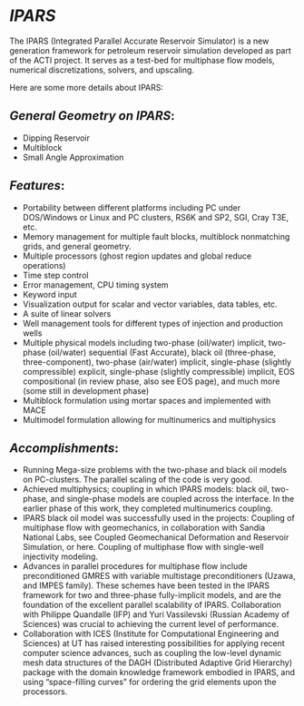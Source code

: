 # *IPARS*

The IPARS (Integrated Parallel Accurate Reservoir Simulator) is a new generation framework for petroleum reservoir simulation developed as part of the ACTI project. It serves as a test-bed for multiphase flow models, numerical discretizations, solvers, and upscaling.

Here are some more details about IPARS:

## *General Geometry on IPARS*:

- Dipping Reservoir
- Multiblock
- Small Angle Approximation

## *Features*:

- Portability between different platforms including PC under DOS/Windows or Linux and PC clusters, RS6K and SP2, SGI, Cray T3E, etc.
- Memory management for multiple fault blocks, multiblock nonmatching grids, and general geometry.
- Multiple processors (ghost region updates and global reduce operations)
- Time step control
- Error management, CPU timing system
- Keyword input
- Visualization output for scalar and vector variables, data tables, etc.
- A suite of linear solvers
- Well management tools for different types of injection and production wells
- Multiple physical models including two-phase (oil/water) implicit, two-phase (oil/water) sequential (Fast Accurate), black oil (three-phase, three-component), two-phase (air/water) implicit, single-phase (slightly compressible) explicit, single-phase (slightly compressible) implicit, EOS compositional (in review phase, also see EOS page), and much more (some still in development phase)
- Multiblock formulation using mortar spaces and implemented with MACE
- Multimodel formulation allowing for multinumerics and multiphysics

## *Accomplishments*:

- Running Mega-size problems with the two-phase and black oil models on PC-clusters. The parallel scaling of the code is very good.
- Achieved multiphysics; coupling in which IPARS models: black oil, two-phase, and single-phase models are coupled across the interface. In the earlier phase of this work, they completed multinumerics coupling.
- IPARS black oil model was successfully used in the projects:
    Coupling of multiphase flow with geomechanics, in collaboration with Sandia National Labs, see Coupled Geomechanical Deformation and Reservoir Simulation, or here.
    Coupling of multiphase flow with single-well injectivity modeling.
- Advances in parallel procedures for multiphase flow include preconditioned GMRES with variable multistage preconditioners (Uzawa, and IMPES family). These schemes have been tested in the IPARS framework for two and three-phase fully-implicit models, and are the foundation of the excellent parallel scalability of IPARS. Collaboration with Philippe Quandalle (IFP) and Yuri Vassilevski (Russian Academy of Sciences) was crucial to achieving the current level of performance.
- Collaboration with ICES (Institute for Computational Engineering and Sciences) at UT has raised interesting possibilities for applying recent computer science advances, such as coupling the low-level dynamic mesh data structures of the DAGH (Distributed Adaptive Grid Hierarchy) package with the domain knowledge framework embodied in IPARS, and using “space-filling curves” for ordering the grid elements upon the processors.
